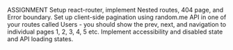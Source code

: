 ASSIGNMENT
Setup react-router, implement Nested routes, 404 page, and Error boundary. Set up client-side pagination using random.me API in one of your routes called Users - you should show the prev, next, and navigation to individual pages 1, 2, 3, 4, 5 etc. Implement accessibility and disabled state and API loading states.





